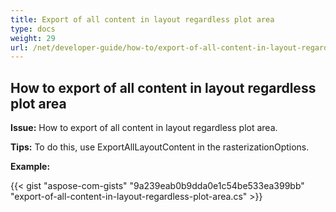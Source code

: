 ```yaml
---
title: Export of all content in layout regardless plot area
type: docs
weight: 29
url: /net/developer-guide/how-to/export-of-all-content-in-layout-regardless-plot-area/
---
```


## **How to export of all content in layout regardless plot area**

**Issue:** How to export of all content in layout regardless plot area.

**Tips:** To do this, use ExportAllLayoutContent in the rasterizationOptions.

**Example:**

{{< gist "aspose-com-gists" "9a239eab0b9dda0e1c54be533ea399bb" "export-of-all-content-in-layout-regardless-plot-area.cs" >}}
